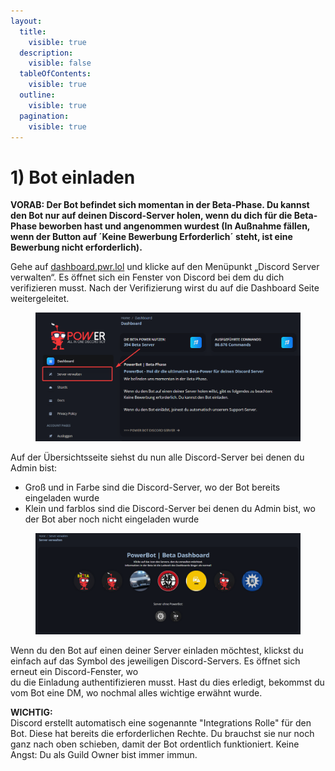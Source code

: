 ```yaml
---
layout:
  title:
    visible: true
  description:
    visible: false
  tableOfContents:
    visible: true
  outline:
    visible: true
  pagination:
    visible: true
---
```


# 1) Bot einladen

**VORAB: Der Bot befindet sich momentan in der Beta-Phase. Du kannst den Bot nur auf deinen Discord-Server holen, wenn du dich für die Beta-Phase beworben hast und angenommen wurdest (In Außnahme fällen, wenn der Button auf ´Keine Bewerbung Erforderlich´ steht, ist eine Bewerbung nicht erforderlich).**

Gehe auf [dashboard.pwr.lol](http://dashboard.pwr.lol/) und klicke auf den Menüpunkt „Discord Server verwalten“. Es öffnet sich ein Fenster von Discord bei dem du dich\
verifizieren musst. Nach der Verifizierung wirst du auf die Dashboard Seite weitergeleitet.

<figure><img src="../.gitbook/assets/msedge_UcZvNHfFXV.png" alt=""><figcaption></figcaption></figure>

Auf der Übersichtsseite siehst du nun alle Discord-Server bei denen du Admin bist:

* Groß und in Farbe sind die Discord-Server, wo der Bot bereits eingeladen wurde
* Klein und farblos sind die Discord-Server bei denen du Admin bist, wo der Bot aber noch nicht eingeladen wurde

<figure><img src="../.gitbook/assets/msedge_Ow2C4rCRoT.png" alt=""><figcaption></figcaption></figure>

Wenn du den Bot auf einen deiner Server einladen möchtest, klickst du einfach auf das Symbol des jeweiligen Discord-Servers. Es öffnet sich erneut ein Discord-Fenster, wo\
du die Einladung authentifizieren musst. Hast du dies erledigt, bekommst du vom Bot eine DM, wo nochmal alles wichtige erwähnt wurde.

**WICHTIG:**\
Discord erstellt automatisch eine sogenannte "Integrations Rolle" für den Bot. Diese hat bereits die erforderlichen Rechte. Du brauchst sie nur noch ganz nach oben schieben, damit der Bot ordentlich funktioniert. Keine Angst: Du als Guild Owner bist immer immun.
